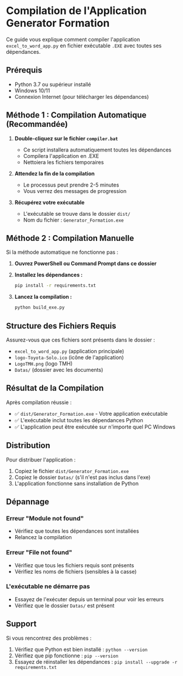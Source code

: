 # Compilation de l'Application Generator Formation

Ce guide vous explique comment compiler l'application `excel_to_word_app.py` en fichier exécutable `.EXE` avec toutes ses dépendances.

## Prérequis

- Python 3.7 ou supérieur installé
- Windows 10/11
- Connexion Internet (pour télécharger les dépendances)

## Méthode 1 : Compilation Automatique (Recommandée)

1. **Double-cliquez sur le fichier `compiler.bat`**
   - Ce script installera automatiquement toutes les dépendances
   - Compilera l'application en .EXE
   - Nettoiera les fichiers temporaires

2. **Attendez la fin de la compilation**
   - Le processus peut prendre 2-5 minutes
   - Vous verrez des messages de progression

3. **Récupérez votre exécutable**
   - L'exécutable se trouve dans le dossier `dist/`
   - Nom du fichier : `Generator_Formation.exe`

## Méthode 2 : Compilation Manuelle

Si la méthode automatique ne fonctionne pas :

1. **Ouvrez PowerShell ou Command Prompt dans ce dossier**

2. **Installez les dépendances :**
   ```bash
   pip install -r requirements.txt
   ```

3. **Lancez la compilation :**
   ```bash
   python build_exe.py
   ```

## Structure des Fichiers Requis

Assurez-vous que ces fichiers sont présents dans le dossier :
- `excel_to_word_app.py` (application principale)
- `logo-Toyota-Solo.ico` (icône de l'application)
- `LogoTMH.png` (logo TMH)
- `Datas/` (dossier avec les documents)

## Résultat de la Compilation

Après compilation réussie :
- ✅ `dist/Generator_Formation.exe` - Votre application exécutable
- ✅ L'exécutable inclut toutes les dépendances Python
- ✅ L'application peut être exécutée sur n'importe quel PC Windows

## Distribution

Pour distribuer l'application :
1. Copiez le fichier `dist/Generator_Formation.exe`
2. Copiez le dossier `Datas/` (s'il n'est pas inclus dans l'exe)
3. L'application fonctionne sans installation de Python

## Dépannage

### Erreur "Module not found"
- Vérifiez que toutes les dépendances sont installées
- Relancez la compilation

### Erreur "File not found"
- Vérifiez que tous les fichiers requis sont présents
- Vérifiez les noms de fichiers (sensibles à la casse)

### L'exécutable ne démarre pas
- Essayez de l'exécuter depuis un terminal pour voir les erreurs
- Vérifiez que le dossier `Datas/` est présent

## Support

Si vous rencontrez des problèmes :
1. Vérifiez que Python est bien installé : `python --version`
2. Vérifiez que pip fonctionne : `pip --version`
3. Essayez de réinstaller les dépendances : `pip install --upgrade -r requirements.txt`





